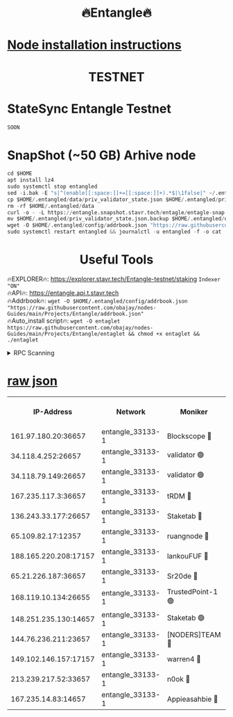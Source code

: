 <h1 align="center"> 🔥Entangle🔥</h1>

[Node installation instructions](https://github.com/obajay/nodes-Guides/tree/main/Projects/Entangle)
=

<h1 align="center"> TESTNET</h1>

# StateSync Entangle Testnet
```python
SOON
```
# SnapShot (~50 GB) Arhive node
```python
cd $HOME
apt install lz4
sudo systemctl stop entangled
sed -i.bak -E "s|^(enable[[:space:]]+=[[:space:]]+).*$|\1false|" ~/.entangled/config/config.toml
cp $HOME/.entangled/data/priv_validator_state.json $HOME/.entangled/priv_validator_state.json.backup
rm -rf $HOME/.entangled/data
curl -o - -L https://entangle.snapshot.stavr.tech/entagle/entagle-snap.tar.lz4 | lz4 -c -d - | tar -x -C $HOME/.entangled --strip-components 2
mv $HOME/.entangled/priv_validator_state.json.backup $HOME/.entangled/data/priv_validator_state.json
wget -O $HOME/.entangled/config/addrbook.json "https://raw.githubusercontent.com/obajay/nodes-Guides/main/Projects/Entangle/addrbook.json"
sudo systemctl restart entangled && journalctl -u entangled -f -o cat
```
 <h1 align="center"> Useful Tools</h1>
 
🔥EXPLORER🔥: https://explorer.stavr.tech/Entangle-testnet/staking        `Indexer "ON"` \
🔥API🔥:      https://entangle.api.t.stavr.tech \
🔥Addrbook🔥: ```wget -O $HOME/.entangled/config/addrbook.json "https://raw.githubusercontent.com/obajay/nodes-Guides/main/Projects/Entangle/addrbook.json"``` \
🔥Auto_install script🔥:  `wget -O entaglet https://raw.githubusercontent.com/obajay/nodes-Guides/main/Projects/Entangle/entaglet && chmod +x entaglet && ./entaglet`


<details>
<summary>RPC Scanning</summary>

<h2 align="center"> We scan nodes in real time every 4 hours. And we provide the final result of RPC endpoints.
We cannot influence the operation of these nodes in any way. </h2>


```python
If Voting Power is higher than 0 --> then the Node is a validator of the network and may be subject to attack and be a potential threat to the chain.
```
```python
We marked such validators with a red symbol
```

</details>

[raw json](https://rpc-check.entangt.stavr.tech/entangt/rpc-entangt-result.json)
=


<table><tr><th>IP-Address</th><th>Network</th><th>Moniker</th><th>Latest Block Height</th><th>Earliest Block Height</th><th>Catching Up</th><th>Tx Index</th><th>Voting Power</th><th>Scan Time</th></tr><tr><td>161.97.180.20:36657</td><td>entangle_33133-1</td><td>Blockscope 🔴</td><td>2515974</td><td>1</td><td>False</td><td>off</td><td>309220961343105</td><td>2024-03-06T19:23:19.975103346UTC</td></tr><tr><td>34.118.4.252:26657</td><td>entangle_33133-1</td><td>validator 🟢</td><td>2515974</td><td>1</td><td>False</td><td>on</td><td>0</td><td>2024-03-06T19:23:22.661678654UTC</td></tr><tr><td>34.118.79.149:26657</td><td>entangle_33133-1</td><td>validator 🟢</td><td>2515980</td><td>1</td><td>False</td><td>on</td><td>0</td><td>2024-03-06T19:23:42.522631443UTC</td></tr><tr><td>167.235.117.3:36657</td><td>entangle_33133-1</td><td>tRDM 🔴</td><td>2515980</td><td>1</td><td>False</td><td>on</td><td>213837378395658</td><td>2024-03-06T19:23:45.110513722UTC</td></tr><tr><td>136.243.33.177:26657</td><td>entangle_33133-1</td><td>Staketab 🔴</td><td>2515979</td><td>660001</td><td>False</td><td>on</td><td>179878334470832</td><td>2024-03-06T19:23:35.862453830UTC</td></tr><tr><td>65.109.82.17:12357</td><td>entangle_33133-1</td><td>ruangnode 🔴</td><td>2515974</td><td>1312001</td><td>False</td><td>off</td><td>549816748529547</td><td>2024-03-06T19:23:20.322238873UTC</td></tr><tr><td>188.165.220.208:17157</td><td>entangle_33133-1</td><td>lankouFUF 🔴</td><td>2515975</td><td>1910001</td><td>False</td><td>off</td><td>330375010240374</td><td>2024-03-06T19:23:24.968807507UTC</td></tr><tr><td>65.21.226.187:36657</td><td>entangle_33133-1</td><td>Sr20de 🔴</td><td>2515974</td><td>2049001</td><td>False</td><td>off</td><td>29239313913065</td><td>2024-03-06T19:23:19.690801342UTC</td></tr><tr><td>168.119.10.134:26655</td><td>entangle_33133-1</td><td>TrustedPoint-1 🟢</td><td>2515980</td><td>2268001</td><td>False</td><td>off</td><td>0</td><td>2024-03-06T19:23:45.347847701UTC</td></tr><tr><td>148.251.235.130:14657</td><td>entangle_33133-1</td><td>Staketab 🟢</td><td>2515974</td><td>2272001</td><td>False</td><td>on</td><td>0</td><td>2024-03-06T19:23:19.365211639UTC</td></tr><tr><td>144.76.236.211:23657</td><td>entangle_33133-1</td><td>[NODERS]TEAM 🔴</td><td>2515979</td><td>2304001</td><td>False</td><td>off</td><td>26809188087763589</td><td>2024-03-06T19:23:35.637615839UTC</td></tr><tr><td>149.102.146.157:17157</td><td>entangle_33133-1</td><td>warren4 🔴</td><td>2515979</td><td>2327001</td><td>False</td><td>on</td><td>503590045605383</td><td>2024-03-06T19:23:35.426744643UTC</td></tr><tr><td>213.239.217.52:33657</td><td>entangle_33133-1</td><td>n0ok 🔴</td><td>2515979</td><td>2415979</td><td>False</td><td>off</td><td>46610767128213813</td><td>2024-03-06T19:23:40.169249247UTC</td></tr><tr><td>167.235.14.83:14657</td><td>entangle_33133-1</td><td>Appieasahbie 🔴</td><td>2515980</td><td>2436001</td><td>False</td><td>on</td><td>43265548087075332</td><td>2024-03-06T19:23:44.792810455UTC</td></tr></table>
